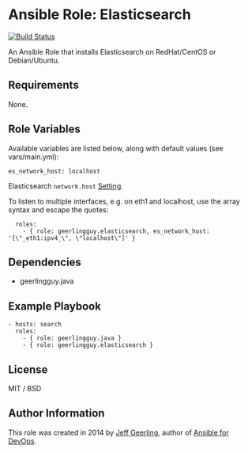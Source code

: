 # Ansible Role: Elasticsearch

[![Build Status](https://travis-ci.org/geerlingguy/ansible-role-elasticsearch.svg?branch=master)](https://travis-ci.org/geerlingguy/ansible-role-elasticsearch)

An Ansible Role that installs Elasticsearch on RedHat/CentOS or Debian/Ubuntu.

## Requirements

None.

## Role Variables

Available variables are listed below, along with default values (see vars/main.yml):

```
es_network_host: localhost
```

Elasticsearch `network.host`
[Setting](https://www.elastic.co/guide/en/elasticsearch/reference/current/modules-network.html).

To listen to multiple interfaces, e.g. on eth1 and localhost, use the
array syntax and escape the quotes:

```
  roles:
    - { role: geerlingguy.elasticsearch, es_network_host: '[\"_eth1:ipv4_\", \"localhost\"]' }
```

## Dependencies

  - geerlingguy.java

## Example Playbook

    - hosts: search
      roles:
        - { role: geerlingguy.java }
        - { role: geerlingguy.elasticsearch }

## License

MIT / BSD

## Author Information

This role was created in 2014 by [Jeff Geerling](http://jeffgeerling.com/), author of [Ansible for DevOps](http://ansiblefordevops.com/).

